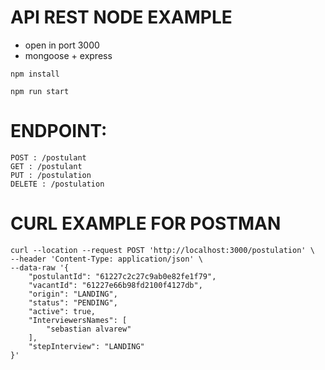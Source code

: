 # API REST NODE EXAMPLE

- open in port 3000
- mongoose + express

```
npm install

npm run start
```

# ENDPOINT:

```
POST : /postulant
GET : /postulant
PUT : /postulation
DELETE : /postulation
```

# CURL EXAMPLE FOR POSTMAN

```
curl --location --request POST 'http://localhost:3000/postulation' \
--header 'Content-Type: application/json' \
--data-raw '{
    "postulantId": "61227c2c27c9ab0e82fe1f79",
    "vacantId": "61227e66b98fd2100f4127db",
    "origin": "LANDING",
    "status": "PENDING",
    "active": true,
    "InterviewersNames": [
        "sebastian alvarew"
    ],
    "stepInterview": "LANDING"
}'
```
